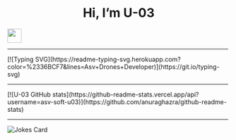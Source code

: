 <h1 align="center"> Hi, I’m U-03 </h1>
  <img src="https://github.com/blackcater/blackcater/raw/main/images/Hi.gif" height="32"/>
<hr align="center" width="500" size="2" color="red"/>
[![Typing SVG](https://readme-typing-svg.herokuapp.com?color=%2336BCF7&lines=Asv+Drones+Developer)](https://git.io/typing-svg)
<hr align="center" width="500" size="2" color="red"/>
[![U-03 GitHub stats](https://github-readme-stats.vercel.app/api?username=asv-soft-u03)](https://github.com/anuraghazra/github-readme-stats)
<hr align="center" width="500" size="2" color="red"/>


![Jokes Card](https://readme-jokes.vercel.app/api)

<!---
asv-soft-u03/asv-soft-u03 is a ✨ special ✨ repository because its `README.md` (this file) appears on your GitHub profile.
You can click the Preview link to take a look at your changes.
--->
